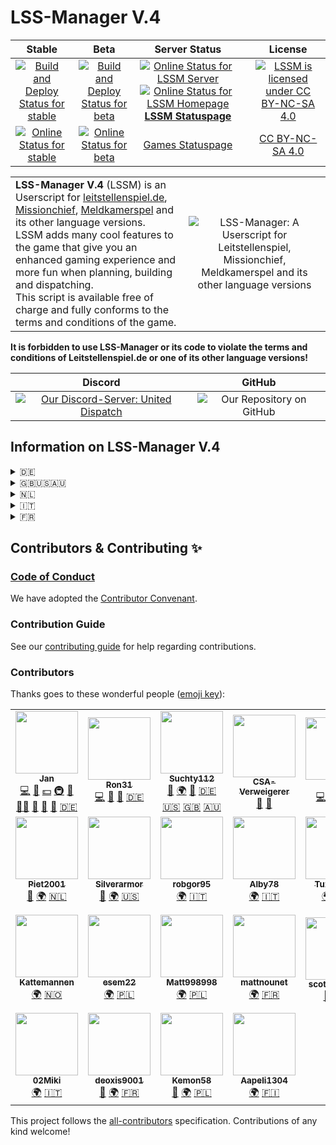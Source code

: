 # LSS-Manager V.4

|                                                                                                                  **Stable**                                                                                                                   |                                                                                                               **Beta**                                                                                                                |                                                                                                                                                                  **Server Status**                                                                                                                                                                  |     |                                                             **License**                                                              |
|:---------------------------------------------------------------------------------------------------------------------------------------------------------------------------------------------------------------------------------------------:|:-------------------------------------------------------------------------------------------------------------------------------------------------------------------------------------------------------------------------------------:|:---------------------------------------------------------------------------------------------------------------------------------------------------------------------------------------------------------------------------------------------------------------------------------------------------------------------------------------------------:|:---:|:------------------------------------------------------------------------------------------------------------------------------------:|
| [![Build and Deploy Status for stable](https://github.com/LSS-Manager/LSSM-V.4/actions/workflows/build-deploy.yml/badge.svg?branch=master)](https://github.com/LSS-Manager/LSSM-V.4/actions/workflows/build-deploy.yml?query=branch%3Amaster) | [![Build and Deploy Status for beta](https://github.com/LSS-Manager/LSSM-V.4/actions/workflows/build-deploy.yml/badge.svg?branch=dev)](https://github.com/LSS-Manager/LSSM-V.4/actions/workflows/build-deploy.yml?query=branch%3Adev) | [![Online Status for LSSM Server](https://status.lss-manager.de/api/badge/33/status?style=flat&upLabel=online&downLabel=offline&label=Server)][Uptime] [![Online Status for LSSM Homepage](https://status.lss-manager.de/api/badge/69/status?style=flat&upLabel=online&downLabel=offline&label=Homepage)][Uptime]<br/>**[LSSM Statuspage][Uptime]** |     | [![LSSM is licensed under CC BY-NC-SA 4.0](https://mirrors.creativecommons.org/presskit/buttons/88x31/svg/by-nc-sa.eu.svg)][License] |
|                                               [![Online Status for stable](https://status.lss-manager.de/api/badge/71/status?style=flat&upLabel=online&downLabel=offline&label=stable)][Uptime]                                               |                                             [![Online Status for beta](https://status.lss-manager.de/api/badge/72/status?style=flat&upLabel=online&downLabel=offline&label=beta)][Uptime]                                             |                                                                                                                                        [Games Statuspage](https://status.lss-manager.de/status/missionchief)                                                                                                                                        |     |                                                      [CC BY-NC-SA 4.0][License]                                                      |

|                                                                                                                                                                                                                                                                                                                                                                                                                                                                                  |                                                                                                                                    |
|:---------------------------------------------------------------------------------------------------------------------------------------------------------------------------------------------------------------------------------------------------------------------------------------------------------------------------------------------------------------------------------------------------------------------------------------------------------------------------------|:----------------------------------------------------------------------------------------------------------------------------------:|
| **LSS-Manager V.4** (LSSM) is an Userscript for [leitstellenspiel.de](https://leitstellenspiel.de), [Missionchief](https://missionchief.com), [Meldkamerspel](https://meldkamerspel.com) and its other language versions.<br/>LSSM adds many cool features to the game that give you an enhanced gaming experience and more fun when planning, building and dispatching.<br/>This script is available free of charge and fully conforms to the terms and conditions of the game. | ![LSS-Manager: A Userscript for Leitstellenspiel, Missionchief, Meldkamerspel and its other language versions](./src/img/lssm.png) |

**It is forbidden to use LSS-Manager or its code to violate the terms and conditions of Leitstellenspiel.de or one of its other language versions!**

|                              Discord                              |                                                                    GitHub                                                                     |
|:-----------------------------------------------------------------:|:---------------------------------------------------------------------------------------------------------------------------------------------:|
| [![Our Discord-Server: United Dispatch][Discord Banner]][Discord] | ![Our Repository on GitHub](https://github-readme-stats.vercel.app/api/pin?username=LSS-Manager&repo=LSSM-V.4&theme=vue-dark&show_owner=true) |

## Information on LSS-Manager V.4

<details>
  <summary>🇩🇪</summary>
Der LSS-MANAGER V.4 ist eine Erweiterung für das Leitstellenspiel.de und dessen anderssprachige Versionen.

Mit dieser Erweiterung wird ein Appstore zum Spiel hinzugefügt, welcher das Installieren von Plugins ermöglicht. Dabei sind alle Funktionen modular aufgebaut - man kann bis auf den letzten Baustein bestimmen, was alles aktiviert werden soll. Der LSSM ist ein Community-Projekt und freut sich über alle, die sich an ihm beteiligen!

### Wiki
In unserem [Wiki](https://docs.lss-manager.de/de_DE/) findest du alles zur Installation, die FAQ und eine Erklärung aller Funktionen.

### Support Server

Klicke einfach auf das Banner unten um zu unserem Support Discord Server zu gelangen!

[![Unser Discord-Server: United Dispatch][Discord Banner]][Discord]

## Haftung / Sonstiges

Die Nutzung des Scripts geschieht auf eigene Gefahr. Wir haften nicht für eventuell auftretende Schäden oder ähnliches, die durch die Nutzung dieses Scripts entstanden sind. SHPlay GmbH ist in keinster Weise für den Inhalt des Scripts verantwortlich.
</details>

<details>
  <summary>🇬🇧🇺🇸🇦🇺</summary>
LSS-MANAGER V.4 is an extension for missionchief.co.uk, missionchief.com and missionchief-australia.com and its other language versions.

With this extension an appstore is added to the game, which allows the installation of plugins. All functions are modular - you can determine down to the last module what should be activated.

### Wiki
In our [Wiki](https://docs.lss-manager.de/) you can find everything about the installation, the FAQ and an explanation of all functions.

### Support Server

Just click on the banner below to get to our Support Discord Server!

[![Our Discord-Server: United Dispatch][Discord Banner]][Discord]

## Liability / Other

The use of the script is at your own risk. We are not liable for possible damages or similar, which are caused by the use of this script. SHPlay GmbH is in no way responsible for the content of the script.
</details>

<details>
  <summary>🇳🇱</summary>
De LSS-MANAGER V.4 is een uitbreiding voor de meldkamerspel.com en zijn andere taalversies.

Met deze uitbreiding wordt een appstore aan het spel toegevoegd, die de installatie van plugins mogelijk maakt. Alle functies zijn modulair - u kunt tot aan de laatste module bepalen wat er geactiveerd moet worden.

### Wiki
In onze [Wiki](https://docs.lss-manager.de/nl_NL/) vindt u alles over de installatie, de FAQ en een uitleg van alle functies.

### Ondersteunende server

Klik op de onderstaande banner om naar onze Support Discord Server te gaan!

[![Onze Discord-Server: United Dispatch][Discord Banner]][Discord]

## Aansprakelijkheid / Overig

Het gebruik van het script is op eigen risico. Wij zijn niet aansprakelijk voor eventuele schade of iets dergelijks, die wordt veroorzaakt door het gebruik van dit script. SHPlay GmbH is op geen enkele wijze verantwoordelijk voor de inhoud van het script.
</details>

<details>
  <summary>🇮🇹</summary>
LSS-MANAGER V.4 è un'estensione per operatore112.it e le sue altre versioni linguistiche.

Con questa estensione viene aggiunto un Appstore al gioco, che permette l'installazione di plugin. Tutte le funzioni sono modulari - è possibile determinare fino all'ultimo modulo cosa deve essere attivato.

### Wiki
Nel nostro [Wiki](https://docs.lss-manager.de/it_IT/) potete trovare tutto sull'installazione, le FAQ e una spiegazione di tutte le funzioni.

### Supporto Server

Basta cliccare sul banner qui sotto per accedere al Server Discord di Supporto!

[![Our Discord-Server: United Dispatch][Discord Banner]][Discord]

## Responsabilità / Altro

L'uso dello script è a proprio rischio. Non siamo responsabili per eventuali danni o simili, che sono causati dall'uso di questo script. Shplay Gmbh non è in alcun modo responsabile del contenuto dello script.
</details>

<details>
  <summary>🇫🇷</summary>
LSS-MANAGER V.4 est une extension pour le jeu operateur112.fr et ses versions en d'autres langues.

Avec cette extension, un Appstore est ajouté au jeu, qui permet d'installer des plugins. Toutes les fonctions sont modulaires - il est possible de déterminer jusqu'au dernier module ce qui doit être activé.

### Wiki
Dans notre [Wiki](https://docs.lss-manager.de/fr_FR/) tu trouveras tout sur l'installation, la FAQ et une explication de toutes les fonctions.

### Serveur de support

Clique simplement sur la bannière ci-dessous pour accéder à notre serveur de support Discord !

[![Our Discord-Server: United Dispatch][Discord Banner]][Discord]

## Responsabilité / Divers

L'utilisation de ce script se fait à vos propres risques. Nous ne sommes pas responsables des éventuels dégâts ou autres qui pourraient résulter de l'utilisation de ce script. SHPlay GmbH n'est en aucun cas responsable du contenu de ce script.
</details>

## Contributors & Contributing ✨

### [Code of Conduct](CODE_OF_CONDUCT.md)

We have adopted the [Contributor Convenant](https://www.contributor-covenant.org/).

### Contribution Guide

See our [contributing guide](https://docs.lss-manager.de/en_US/contributing.html) for help regarding contributions.

### Contributors

Thanks goes to these wonderful people ([emoji key](https://allcontributors.org/docs/en/emoji-key)):

<!-- ALL-CONTRIBUTORS-LIST:START - Do not remove or modify this section -->
<!-- prettier-ignore-start -->
<!-- markdownlint-disable -->
<table>
  <tbody>
    <tr>
      <td align="center"><a href="https://github.com/jxn-30"><img src="https://avatars1.githubusercontent.com/u/27238105?v=4?s=100" width="100px;" alt=""/><br /><sub><b>Jan</b></sub></a><br /><a href="https://github.com/LSS-Manager/LSSM-V.4/commits?author=jxn-30" title="Code">💻</a> <a href="https://github.com/LSS-Manager/LSSM-V.4/commits?author=jxn-30" title="Documentation">📖</a> <a href="#financial-jxn-30" title="Financial">💵</a> <a href="#infra-jxn-30" title="Infrastructure (Hosting, Build-Tools, etc)">🚇</a> <a href="#maintenance-jxn-30" title="Maintenance">🚧</a> <a href="#mentoring-jxn-30" title="Mentoring">🧑‍🏫</a> <a href="#projectManagement-jxn-30" title="Project Management">📆</a> <a href="#question-jxn-30" title="Answering Questions">💬</a> <a href="https://github.com/LSS-Manager/LSSM-V.4/pulls?q=is%3Apr+reviewed-by%3Ajxn-30" title="Reviewed Pull Requests">👀</a> <a href="https://www.leitstellenspiel.de" title="Translations for Leitstellenspiel.de (de_DE)">🇩🇪</a></td>
      <td align="center"><a href="https://github.com/Ron31"><img src="https://avatars0.githubusercontent.com/u/30264441?v=4?s=100" width="100px;" alt=""/><br /><sub><b>Ron31</b></sub></a><br /><a href="https://github.com/LSS-Manager/LSSM-V.4/commits?author=Ron31" title="Code">💻</a> <a href="#question-Ron31" title="Answering Questions">💬</a> <a href="https://github.com/LSS-Manager/LSSM-V.4/pulls?q=is%3Apr+reviewed-by%3ARon31" title="Reviewed Pull Requests">👀</a> <a href="https://www.leitstellenspiel.de" title="Translations for Leitstellenspiel.de (de_DE)">🇩🇪</a></td>
      <td align="center"><a href="https://github.com/Suchty112"><img src="https://avatars0.githubusercontent.com/u/1109899?v=4?s=100" width="100px;" alt=""/><br /><sub><b>Suchty112</b></sub></a><br /><a href="#question-Suchty112" title="Answering Questions">💬</a> <a href="#translation-Suchty112" title="Translation">🌍</a> <a href="https://github.com/LSS-Manager/LSSM-V.4/pulls?q=is%3Apr+reviewed-by%3ASuchty112" title="Reviewed Pull Requests">👀</a> <a href="https://www.leitstellenspiel.de" title="Translations for Leitstellenspiel.de (de_DE)">🇩🇪</a> <a href="https://www.missionchief.com" title="Translations for Missionschief.com (en_US)">🇺🇸</a> <a href="https://www.missionchief.co.uk" title="Translations for Missionchief.co.uk (en_GB)">🇬🇧</a> <a href="https://www.missionchief-australia.com" title="Translations for Missionchief-Australia.com (en_AU)">🇦🇺</a></td>
      <td align="center"><a href="https://github.com/CSA-Verweigerer"><img src="https://avatars3.githubusercontent.com/u/29802197?v=4?s=100" width="100px;" alt=""/><br /><sub><b>CSA-Verweigerer</b></sub></a><br /><a href="#ideas-CSA-Verweigerer" title="Ideas, Planning, & Feedback">🤔</a> <a href="#userTesting-CSA-Verweigerer" title="User Testing">📓</a></td>
      <td align="center"><a href="https://github.com/kdev"><img src="https://avatars3.githubusercontent.com/u/42553393?v=4?s=100" width="100px;" alt=""/><br /><sub><b>kdev</b></sub></a><br /><a href="https://github.com/LSS-Manager/LSSM-V.4/commits?author=kdev" title="Code">💻</a> <a href="https://github.com/LSS-Manager/LSSM-V.4/commits?author=kdev" title="Documentation">📖</a> <a href="#infra-kdev" title="Infrastructure (Hosting, Build-Tools, etc)">🚇</a> <a href="https://github.com/LSS-Manager/LSSM-V.4/pulls?q=is%3Apr+reviewed-by%3Akdev" title="Reviewed Pull Requests">👀</a></td>
      <td align="center"><a href="https://github.com/Cr4zyc4k3"><img src="https://avatars.githubusercontent.com/u/69073372?v=4?s=100" width="100px;" alt=""/><br /><sub><b>Cr4zyc4k3</b></sub></a><br /><a href="https://github.com/LSS-Manager/LSSM-V.4/commits?author=Cr4zyc4k3" title="Code">💻</a> <a href="#infra-Cr4zyc4k3" title="Infrastructure (Hosting, Build-Tools, etc)">🚇</a> <a href="https://github.com/LSS-Manager/LSSM-V.4/pulls?q=is%3Apr+reviewed-by%3ACr4zyc4k3" title="Reviewed Pull Requests">👀</a></td>
      <td align="center"><a href="https://github.com/JRH-1997"><img src="https://avatars1.githubusercontent.com/u/65117490?v=4?s=100" width="100px;" alt=""/><br /><sub><b>JRH-1997</b></sub></a><br /><a href="https://github.com/LSS-Manager/LSSM-V.4/commits?author=JRH-1997" title="Documentation">📖</a> <a href="#translation-JRH-1997" title="Translation">🌍</a> <a href="https://www.meldkamerspel.com" title="Translations for Meldkamerspel.com (nl_NL)">🇳🇱</a> <a href="https://github.com/LSS-Manager/LSSM-V.4/commits?author=JRH-1997" title="Code">💻</a></td>
    </tr>
    <tr>
      <td align="center"><a href="https://github.com/Piet2001"><img src="https://avatars3.githubusercontent.com/u/54183168?v=4?s=100" width="100px;" alt=""/><br /><sub><b>Piet2001</b></sub></a><br /><a href="https://github.com/LSS-Manager/LSSM-V.4/commits?author=Piet2001" title="Documentation">📖</a> <a href="#translation-Piet2001" title="Translation">🌍</a> <a href="https://www.meldkamerspel.com" title="Translations for Meldkamerspel.com (nl_NL)">🇳🇱</a></td>
      <td align="center"><a href="https://github.com/Silverarmor"><img src="https://avatars0.githubusercontent.com/u/23619946?v=4?s=100" width="100px;" alt=""/><br /><sub><b>Silverarmor</b></sub></a><br /><a href="https://github.com/LSS-Manager/LSSM-V.4/commits?author=Silverarmor" title="Documentation">📖</a> <a href="#translation-Silverarmor" title="Translation">🌍</a> <a href="https://www.missionchief.com" title="Translations for Missionschief.com (en_US)">🇺🇸</a></td>
      <td align="center"><a href="https://github.com/robgor95"><img src="https://avatars0.githubusercontent.com/u/73424454?v=4?s=100" width="100px;" alt=""/><br /><sub><b>robgor95</b></sub></a><br /><a href="#translation-robgor95" title="Translation">🌍</a> <a href="https://www.operatore112.it" title="Translations for Operatore112.it (it_IT)">🇮🇹</a></td>
      <td align="center"><a href="https://github.com/Alby78"><img src="https://avatars.githubusercontent.com/u/73402719?v=4?s=100" width="100px;" alt=""/><br /><sub><b>Alby78</b></sub></a><br /><a href="#translation-Alby78" title="Translation">🌍</a> <a href="https://www.operatore112.it" title="Translations for Operatore112.it (it_IT)">🇮🇹</a></td>
      <td align="center"><a href="https://github.com/TuzinhoCZ"><img src="https://avatars1.githubusercontent.com/u/73494217?v=4?s=100" width="100px;" alt=""/><br /><sub><b>TuzinhoCZ</b></sub></a><br /><a href="#translation-TuzinhoCZ" title="Translation">🌍</a> <a href="https://www.operacni-stredisko.cz" title="Translations for Operacni-Stredisko.cz (cs_CZ)">🇨🇿</a></td>
      <td align="center"><a href="https://github.com/dennziil"><img src="https://avatars.githubusercontent.com/u/74602497?v=4?s=100" width="100px;" alt=""/><br /><sub><b>dennziil</b></sub></a><br /><a href="#translation-dennziil" title="Translation">🌍</a> <a href="https://www.larmcentralen-spelet.se" title="Translations for Larmcentralen-spelet.se (sv_SE)">🇸🇪</a></td>
      <td align="center"><a href="https://github.com/PoloSpain"><img src="https://avatars.githubusercontent.com/u/80695203?v=4?s=100" width="100px;" alt=""/><br /><sub><b>PoloSpain</b></sub></a><br /><a href="#translation-PoloSpain" title="Translation">🌍</a> <a href="https://www.centro-de-mando.es" title="Translations for Centro-de-Mando.es (es_ES)">🇪🇸</a></td>
    </tr>
    <tr>
      <td align="center"><a href="https://github.com/olekristian"><img src="https://avatars.githubusercontent.com/u/634668?v=4?s=100" width="100px;" alt=""/><br /><sub><b>Kattemannen</b></sub></a><br /><a href="#translation-olekristian" title="Translation">🌍</a> <a href="https://www.nodsentralspillet.com" title="Translations for Nodsentralspillet.com (nb_NO)">🇳🇴</a></td>
      <td align="center"><a href="https://github.com/esem22"><img src="https://avatars.githubusercontent.com/u/74822158?v=4?s=100" width="100px;" alt=""/><br /><sub><b>esem22</b></sub></a><br /><a href="#translation-esem22" title="Translation">🌍</a> <a href="https://www.operatorratunkowy.pl" title="Translations for Operatorraunkowy.pl (pl_PL)">🇵🇱</a></td>
      <td align="center"><a href="https://github.com/Matt998998"><img src="https://avatars.githubusercontent.com/u/69791332?v=4?s=100" width="100px;" alt=""/><br /><sub><b>Matt998998</b></sub></a><br /><a href="#translation-Matt998998" title="Translation">🌍</a> <a href="https://www.operatorratunkowy.pl" title="Translations for Operatorraunkowy.pl (pl_PL)">🇵🇱</a></td>
      <td align="center"><a href="https://github.com/mattnounet"><img src="https://avatars.githubusercontent.com/u/73546985?v=4?s=100" width="100px;" alt=""/><br /><sub><b>mattnounet</b></sub></a><br /><a href="#translation-mattnounet" title="Translation">🌍</a> <a href="https://www.operateur112.fr" title="Translations for Operateur112.fr (fr_FR)">🇫🇷</a></td>
      <td align="center"><a href="https://github.com/scottyboii"><img src="https://avatars.githubusercontent.com/u/32883419?v=4?s=100" width="100px;" alt=""/><br /><sub><b>scottybbooyy</b></sub></a><br /><a href="https://github.com/LSS-Manager/LSSM-V.4/commits?author=scottyboii" title="Documentation">📖</a> <a href="https://www.missionchief.co.uk" title="Translations for Missionchief.co.uk (en_GB)">🇬🇧</a></td>
      <td align="center"><a href="https://github.com/rikivideo9"><img src="https://avatars.githubusercontent.com/u/21045919?v=4?s=100" width="100px;" alt=""/><br /><sub><b>Riccardo Tocchetto</b></sub></a><br /><a href="https://github.com/LSS-Manager/LSSM-V.4/commits?author=rikivideo9" title="Documentation">📖</a> <a href="#translation-rikivideo9" title="Translation">🌍</a> <a href="https://www.operatore112.it" title="Translations for Operatore112.it (it_IT)">🇮🇹</a></td>
      <td align="center"><a href="https://github.com/Gooochy"><img src="https://avatars.githubusercontent.com/u/85019809?v=4?s=100" width="100px;" alt=""/><br /><sub><b>Gooochy</b></sub></a><br /><a href="#translation-Gooochy" title="Translation">🌍</a> <a href="https://www.missionchief.co.uk" title="Translations for Missionchief.co.uk (en_GB)">🇬🇧</a></td>
    </tr>
    <tr>
      <td align="center"><a href="https://github.com/02Miki"><img src="https://avatars.githubusercontent.com/u/35926600?v=4?s=100" width="100px;" alt=""/><br /><sub><b>02Miki</b></sub></a><br /><a href="#translation-02Miki" title="Translation">🌍</a> <a href="https://www.operatore112.it" title="Translations for Operatore112.it (it_IT)">🇮🇹</a></td>
      <td align="center"><a href="https://github.com/deoxis9001"><img src="https://avatars.githubusercontent.com/u/638243?v=4?s=100" width="100px;" alt=""/><br /><sub><b>deoxis9001</b></sub></a><br /><a href="https://github.com/LSS-Manager/LSSM-V.4/commits?author=deoxis9001" title="Documentation">📖</a> <a href="#translation-deoxis9001" title="Translation">🌍</a> <a href="https://www.operateur112.fr" title="Translations for Operateur112.fr (fr_FR)">🇫🇷</a></td>
      <td align="center"><a href="https://www.operatorratunkowy.pl/profile/304057"><img src="https://avatars.githubusercontent.com/u/31404125?v=4?s=100" width="100px;" alt=""/><br /><sub><b>Kemon58</b></sub></a><br /><a href="https://github.com/LSS-Manager/LSSM-V.4/commits?author=Kemon22" title="Documentation">📖</a> <a href="#translation-Kemon22" title="Translation">🌍</a> <a href="https://www.operatorratunkowy.pl" title="Translations for Operatorraunkowy.pl (pl_PL)">🇵🇱</a></td>
      <td align="center"><a href="https://github.com/Aapeli1304"><img src="https://avatars.githubusercontent.com/u/102477892?v=4?s=100" width="100px;" alt=""/><br /><sub><b>Aapeli1304</b></sub></a><br /><a href="#translation-Aapeli1304" title="Translation">🌍</a> <a href="https://www.hatakeskuspeli.com" title="Translations for Hätäkeskuspeli.com (fi_FI)">🇫🇮</a></td>
    </tr>
  </tbody>
</table>

<!-- markdownlint-restore -->
<!-- prettier-ignore-end -->

<!-- ALL-CONTRIBUTORS-LIST:END -->

This project follows the [all-contributors](https://github.com/all-contributors/all-contributors) specification. Contributions of any kind welcome!

[License]: http://creativecommons.org/licenses/by-nc-sa/4.0/
[Discord Banner]: https://discord.com/api/guilds/254167535446917120/embed.png?style=banner1
[Discord]: https://discord.gg/RcTNjpB
[Uptime]: https://status.lss-manager.de
